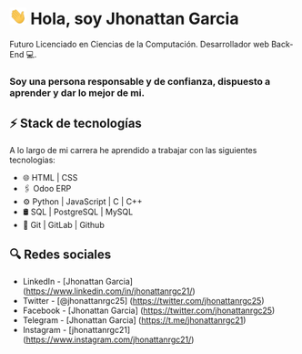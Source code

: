 <!--
**jhonattanrgc21/jhonattanrgc21** is a ✨ _special_ ✨ repository because its `README.md` (this file) appears on your GitHub profile.-->

# <img src = "https://raw.githubusercontent.com/ABSphreak/ABSphreak/master/gifs/Hi.gif" width = "30px"> Hola, soy Jhonattan Garcia

Futuro Licenciado en Ciencias de la Computación. Desarrollador web Back-End 💻. 

### Soy una persona responsable y de confianza, dispuesto a aprender y dar lo mejor de mi.

## ⚡ Stack de tecnologías

A lo largo de mi carrera he aprendido a trabajar con las siguientes tecnologias:

* 🌐 HTML | CSS
* 🖇 Odoo ERP
* ⚙ Python | JavaScript | C | C++
* 🛢️ SQL | PostgreSQL | MySQL
* 💠 Git | GitLab | Github



## 🔍 Redes sociales
- LinkedIn - [Jhonattan Garcia] (https://www.linkedin.com/in/jhonattanrgc21/)
- Twitter - [@jhonattanrgc25] (https://twitter.com/jhonattanrgc25)
- Facebook - [Jhonattan Garcia] (https://twitter.com/jhonattanrgc25)
- Telegram - [Jhonattan Garcia] (https://t.me/jhonattanrgc21)
- Instagram - [jhonattanrgc21] (https://www.instagram.com/jhonattanrgc21/)
